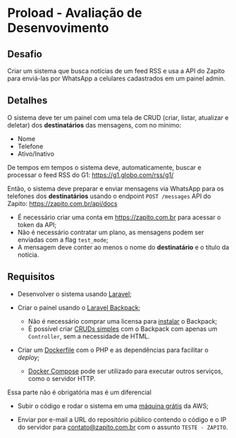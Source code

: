 # Proload - Avaliação de Desenvovimento

## Desafio

Criar um sistema que busca notícias de um feed RSS e usa a API do Zapito para enviá-las por WhatsApp a celulares cadastrados em um painel admin.

## Detalhes

O sistema deve ter um painel com uma tela de CRUD (criar, listar, atualizar e deletar) dos **destinatários** das mensagens, com no mínimo:

- Nome
- Telefone
- Ativo/Inativo

De tempos em tempos o sistema deve, automaticamente, buscar e processar o feed RSS do G1:
https://g1.globo.com/rss/g1/

Então, o sistema deve preparar e enviar mensagens via WhatsApp para os telefones dos **destinatários** usando o endpoint `POST /messages` API do Zapito:
https://zapito.com.br/api/docs

- É necessário criar uma conta em https://zapito.com.br para acessar o token da API;
- Não é necessário contratar um plano, as mensagens podem ser enviadas com a flag `test_mode`;
- A mensagem deve conter ao menos o nome do **destinatário** e o título da notícia.

## Requisitos

- Desenvolver o sistema usando [Laravel](https://laravel.com/);

- Criar o painel usando o [Laravel Backpack](https://backpackforlaravel.com);
  - Não é necessário comprar uma licensa para [instalar](https://backpackforlaravel.com/docs/4.1/installation) o Backpack;
  - É possível criar [CRUDs simples](https://backpackforlaravel.com/docs/4.1/getting-started-basics) com o Backpack com apenas um `Controller`, sem a necessidade de HTML.

- Criar um [Dockerfile](https://docs.docker.com/engine/reference/builder/) com o PHP e as dependências para facilitar o *deploy*;
  - [Docker Compose](https://docs.docker.com/compose/) pode ser utilizado para executar outros serviços, como o servidor HTTP.


Essa parte não é obrigatória mas é um diferencial
- Subir o código e rodar o sistema em uma [máquina grátis](https://aws.amazon.com/pt/free) da AWS;

- Enviar por e-mail a URL do repositório público contendo o código e o IP do servidor para contato@zapito.com.br com o assunto `TESTE - ZAPITO`.
